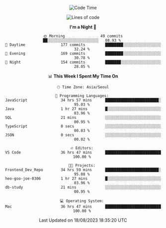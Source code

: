 <div align=center>
 
<!--START_SECTION:waka-->
![Code Time](http://img.shields.io/badge/Code%20Time-260%20hrs%209%20mins-blue)

![Lines of code](https://img.shields.io/badge/From%20Hello%20World%20I%27ve%20Written-3.0%20million%20lines%20of%20code-blue)

**I'm a Night 🦉** 

```text
🌞 Morning                49 commits          ██░░░░░░░░░░░░░░░░░░░░░░░   08.93 % 
🌆 Daytime                177 commits         ████████░░░░░░░░░░░░░░░░░   32.24 % 
🌃 Evening                169 commits         ████████░░░░░░░░░░░░░░░░░   30.78 % 
🌙 Night                  154 commits         ███████░░░░░░░░░░░░░░░░░░   28.05 % 
```


📊 **This Week I Spent My Time On** 

```text
🕑︎ Time Zone: Asia/Seoul

💬 Programming Languages: 
JavaScript               34 hrs 57 mins      ████████████████████████░   95.03 % 
Java                     1 hr 27 mins        █░░░░░░░░░░░░░░░░░░░░░░░░   03.96 % 
SQL                      21 mins             ░░░░░░░░░░░░░░░░░░░░░░░░░   00.95 % 
TypeScript               0 secs              ░░░░░░░░░░░░░░░░░░░░░░░░░   00.03 % 
JSON                     0 secs              ░░░░░░░░░░░░░░░░░░░░░░░░░   00.02 % 

🔥 Editors: 
VS Code                  36 hrs 47 mins      █████████████████████████   100.00 % 

🐱‍💻 Projects: 
Frontend_Dev_Repo        34 hrs 59 mins      ████████████████████████░   95.08 % 
heo-goo-joe-0306         1 hr 27 mins        █░░░░░░░░░░░░░░░░░░░░░░░░   03.96 % 
db-study                 21 mins             ░░░░░░░░░░░░░░░░░░░░░░░░░   00.95 % 

💻 Operating System: 
Mac                      36 hrs 47 mins      █████████████████████████   100.00 % 
```


 Last Updated on 18/08/2023 18:35:20 UTC
<!--END_SECTION:waka-->
 </div>
